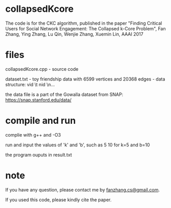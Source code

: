 # collapsedKcore
The code is for the CKC algorithm, published in the paper "Finding Critical Users for Social Network Engagement: The Collapsed k-Core Problem", Fan Zhang, Ying Zhang, Lu Qin, Wenjie Zhang, Xuemin Lin, AAAI 2017


# files
collapsedKcore.cpp - source code 

dataset.txt - toy friendship data with 6599 vertices and 20368 edges - data structure: vid \t nid \n...

the data file is a part of the Gowalla dataset from SNAP: https://snap.stanford.edu/data/


# compile and run
complie with g++ and -O3

run and input the values of 'k' and 'b', such as 5 10 for k=5 and b=10

the program ouputs in result.txt

# note
If you have any question, please contact me by fanzhang.cs@gmail.com.

If you used this code, please kindly cite the paper.

